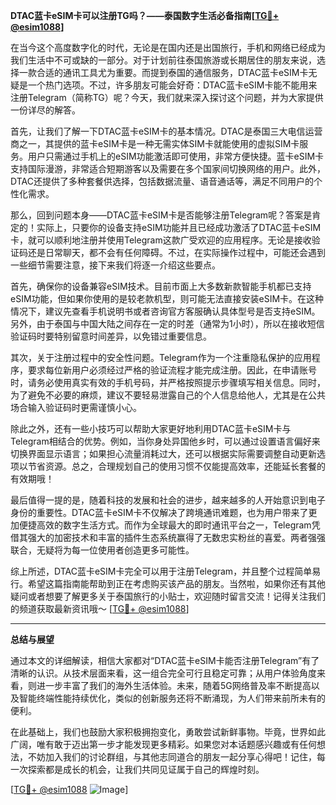 **DTAC蓝卡eSIM卡可以注册TG吗？——泰国数字生活必备指南[[TG💪+ @esim1088](https://t.me/s/esim1088)]**

在当今这个高度数字化的时代，无论是在国内还是出国旅行，手机和网络已经成为我们生活中不可或缺的一部分。对于计划前往泰国旅游或长期居住的朋友来说，选择一款合适的通讯工具尤为重要。而提到泰国的通信服务，DTAC蓝卡eSIM卡无疑是一个热门选项。不过，许多朋友可能会好奇：DTAC蓝卡eSIM卡能不能用来注册Telegram（简称TG）呢？今天，我们就来深入探讨这个问题，并为大家提供一份详尽的解答。

首先，让我们了解一下DTAC蓝卡eSIM卡的基本情况。DTAC是泰国三大电信运营商之一，其提供的蓝卡eSIM卡是一种无需实体SIM卡就能使用的虚拟SIM卡服务。用户只需通过手机上的eSIM功能激活即可使用，非常方便快捷。蓝卡eSIM卡支持国际漫游，非常适合短期游客以及需要在多个国家间切换网络的用户。此外，DTAC还提供了多种套餐供选择，包括数据流量、语音通话等，满足不同用户的个性化需求。

那么，回到问题本身——DTAC蓝卡eSIM卡是否能够注册Telegram呢？答案是肯定的！实际上，只要你的设备支持eSIM功能并且已经成功激活了DTAC蓝卡eSIM卡，就可以顺利地注册并使用Telegram这款广受欢迎的应用程序。无论是接收验证码还是日常聊天，都不会有任何障碍。不过，在实际操作过程中，可能还会遇到一些细节需要注意，接下来我们将逐一介绍这些要点。

首先，确保你的设备兼容eSIM技术。目前市面上大多数新款智能手机都已支持eSIM功能，但如果你使用的是较老款机型，则可能无法直接安装eSIM卡。在这种情况下，建议先查看手机说明书或者咨询官方客服确认具体型号是否支持eSIM。另外，由于泰国与中国大陆之间存在一定的时差（通常为1小时），所以在接收短信验证码时要特别留意时间差异，以免错过重要信息。

其次，关于注册过程中的安全性问题。Telegram作为一个注重隐私保护的应用程序，要求每位新用户必须经过严格的验证流程才能完成注册。因此，在申请账号时，请务必使用真实有效的手机号码，并严格按照提示步骤填写相关信息。同时，为了避免不必要的麻烦，建议不要轻易泄露自己的个人信息给他人，尤其是在公共场合输入验证码时更需谨慎小心。

除此之外，还有一些小技巧可以帮助大家更好地利用DTAC蓝卡eSIM卡与Telegram相结合的优势。例如，当你身处异国他乡时，可以通过设置语言偏好来切换界面显示语言；如果担心流量消耗过大，还可以根据实际需要调整自动更新选项以节省资源。总之，合理规划自己的使用习惯不仅能提高效率，还能延长套餐的有效期哦！

最后值得一提的是，随着科技的发展和社会的进步，越来越多的人开始意识到电子身份的重要性。DTAC蓝卡eSIM卡不仅解决了跨境通讯难题，也为用户带来了更加便捷高效的数字生活方式。而作为全球最大的即时通讯平台之一，Telegram凭借其强大的加密技术和丰富的插件生态系统赢得了无数忠实粉丝的喜爱。两者强强联合，无疑将为每一位使用者创造更多可能性。

综上所述，DTAC蓝卡eSIM卡完全可以用于注册Telegram，并且整个过程简单易行。希望这篇指南能帮助到正在考虑购买该产品的朋友。当然啦，如果你还有其他疑问或者想要了解更多关于泰国旅行的小贴士，欢迎随时留言交流！记得关注我们的频道获取最新资讯哦～ [[TG💪+ @esim1088](https://t.me/s/esim1088)] 

---

**总结与展望**

通过本文的详细解读，相信大家都对“DTAC蓝卡eSIM卡能否注册Telegram”有了清晰的认识。从技术层面来看，这一组合完全可行且稳定可靠；从用户体验角度来看，则进一步丰富了我们的海外生活体验。未来，随着5G网络普及率不断提高以及智能终端性能持续优化，类似的创新服务还将不断涌现，为人们带来前所未有的便利。

在此基础上，我们也鼓励大家积极拥抱变化，勇敢尝试新鲜事物。毕竟，世界如此广阔，唯有敢于迈出第一步才能发现更多精彩。如果您对本话题感兴趣或有任何想法，不妨加入我们的讨论群组，与其他志同道合的朋友一起分享心得吧！记住，每一次探索都是成长的机会，让我们共同见证属于自己的辉煌时刻。

[[TG💪+ @esim1088](https://t.me/s/esim1088) ![Image](https://i.postimg.cc/4NQfJmqS/Snipaste-2025-05-13-00-14-12.png)]